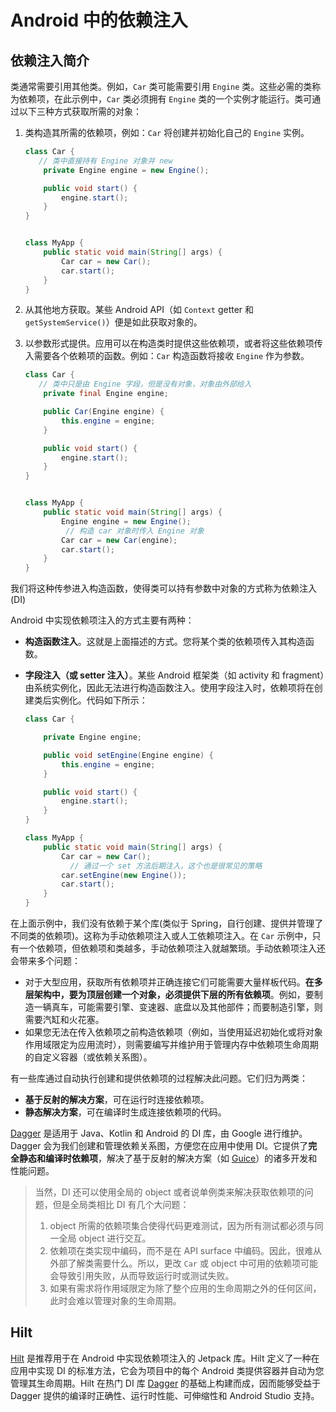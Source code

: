 # Android 中的依赖注入

## 依赖注入简介

类通常需要引用其他类。例如，`Car` 类可能需要引用 `Engine` 类。这些必需的类称为依赖项，在此示例中，`Car` 类必须拥有 `Engine` 类的一个实例才能运行。类可通过以下三种方式获取所需的对象：

1. 类构造其所需的依赖项，例如：`Car` 将创建并初始化自己的 `Engine` 实例。

   ```java
   class Car {
   	  // 类中直接持有 Engine 对象并 new
       private Engine engine = new Engine();
   
       public void start() {
           engine.start();
       }
   }
   
   
   class MyApp {
       public static void main(String[] args) {
           Car car = new Car();
           car.start();
       }
   }
   ```

2. 从其他地方获取。某些 Android API（如 `Context` getter 和 `getSystemService()`）便是如此获取对象的。

3. 以参数形式提供。应用可以在构造类时提供这些依赖项，或者将这些依赖项传入需要各个依赖项的函数。例如：`Car` 构造函数将接收 `Engine` 作为参数。

   ```java
   class Car {
   	  // 类中只是由 Engine 字段，但是没有对象，对象由外部给入
       private final Engine engine;
   
       public Car(Engine engine) {
           this.engine = engine;
       }
   
       public void start() {
           engine.start();
       }
   }
   
   
   class MyApp {
       public static void main(String[] args) {
           Engine engine = new Engine();
         	// 构造 car 对象时传入 Engine 对象
           Car car = new Car(engine);
           car.start();
       }
   }
   ```

我们将这种传参进入构造函数，使得类可以持有参数中对象的方式称为依赖注入(DI)

Android 中实现依赖项注入的方式主要有两种：

- **构造函数注入**。这就是上面描述的方式。您将某个类的依赖项传入其构造函数。

- **字段注入（或 setter 注入）**。某些 Android 框架类（如 activity 和 fragment）由系统实例化，因此无法进行构造函数注入。使用字段注入时，依赖项将在创建类后实例化。代码如下所示：

  ```java
  class Car {
  
      private Engine engine;
  
      public void setEngine(Engine engine) {
          this.engine = engine;
      }
  
      public void start() {
          engine.start();
      }
  }
  
  class MyApp {
      public static void main(String[] args) {
          Car car = new Car();
        	// 通过一个 set 方法后期注入，这个也是很常见的策略
          car.setEngine(new Engine());
          car.start();
      }
  }
  ```

在上面示例中，我们没有依赖于某个库(类似于 Spring，自行创建、提供并管理了不同类的依赖项)。这称为手动依赖项注入或人工依赖项注入。在 `Car` 示例中，只有一个依赖项，但依赖项和类越多，手动依赖项注入就越繁琐。手动依赖项注入还会带来多个问题：

- 对于大型应用，获取所有依赖项并正确连接它们可能需要大量样板代码。**在多层架构中，要为顶层创建一个对象，必须提供下层的所有依赖项**。例如，要制造一辆真车，可能需要引擎、变速器、底盘以及其他部件；而要制造引擎，则需要汽缸和火花塞。
- 如果您无法在传入依赖项之前构造依赖项（例如，当使用延迟初始化或将对象作用域限定为应用流时），则需要编写并维护用于管理内存中依赖项生命周期的自定义容器（或依赖关系图）。

有一些库通过自动执行创建和提供依赖项的过程解决此问题。它们归为两类：

- **基于反射的解决方案**，可在运行时连接依赖项。
- **静态解决方案**，可在编译时生成连接依赖项的代码。

[Dagger](https://dagger.dev/) 是适用于 Java、Kotlin 和 Android 的 DI 库，由 Google 进行维护。Dagger 会为我们创建和管理依赖关系图，方便您在应用中使用 DI。它提供了**完全静态和编译时依赖项**，解决了基于反射的解决方案（如 [Guice](https://en.wikipedia.org/wiki/Google_Guice)）的诸多开发和性能问题。

> 当然，DI 还可以使用全局的 object 或者说单例类来解决获取依赖项的问题，但是全局类相比 DI 有几个大问题：
>
> 1. object 所需的依赖项集合使得代码更难测试，因为所有测试都必须与同一全局 object 进行交互。
> 2. 依赖项在类实现中编码，而不是在 API surface 中编码。因此，很难从外部了解类需要什么。所以，更改 `Car` 或 object 中可用的依赖项可能会导致引用失败，从而导致运行时或测试失败。
> 3. 如果有需求将作用域限定为除了整个应用的生命周期之外的任何区间，此时会难以管理对象的生命周期。

## Hilt

[Hilt](https://developer.android.com/training/dependency-injection/hilt-android?hl=zh-cn) 是推荐用于在 Android 中实现依赖项注入的 Jetpack 库。Hilt 定义了一种在应用中实现 DI 的标准方法，它会为项目中的每个 Android 类提供容器并自动为您管理其生命周期。Hilt 在热门 DI 库 [Dagger](https://developer.android.com/training/dependency-injection/dagger-basics?hl=zh-cn) 的基础上构建而成，因而能够受益于 Dagger 提供的编译时正确性、运行时性能、可伸缩性和 Android Studio 支持。